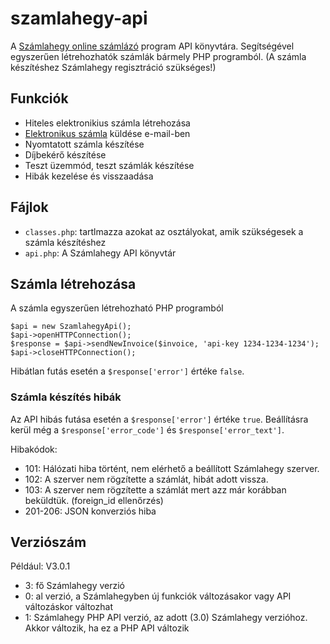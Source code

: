 # szamlahegy-api

A [Számlahegy online számlázó](https://szamlahegy.hu) program API könyvtára. Segítségével egyszerűen
létrehozhatók számlák bármely PHP programból. (A számla készítéshez Számlahegy regisztráció szükséges!)

## Funkciók

* Hiteles elektronikius számla létrehozása
* [Elektronikus számla](https://szamlahegy.hu) küldése e-mail-ben
* Nyomtatott számla készítése
* Díjbekérő készítése
* Teszt üzemmód, teszt számlák készítése
* Hibák kezelése és visszaadása

## Fájlok

* `classes.php`: tartlmazza azokat az osztályokat, amik szükségesek a számla készítéshez
* `api.php`: A Számlahegy API könyvtár

## Számla létrehozása

A számla egyszerűen létrehozható PHP programból

```
$api = new SzamlahegyApi();
$api->openHTTPConnection();
$response = $api->sendNewInvoice($invoice, 'api-key 1234-1234-1234');
$api->closeHTTPConnection();
```

Hibátlan futás esetén a `$response['error']` értéke `false`.

### Számla készítés hibák

Az API hibás futása esetén a `$response['error']` értéke `true`. Beállításra kerül még a
`$response['error_code']` és `$response['error_text']`.

Hibakódok:
* 101: Hálózati hiba történt, nem elérhető a beállított Számlahegy szerver.
* 102: A szerver nem rögzítette a számlát, hibát adott vissza.
* 103: A szerver nem rögzítette a számlát mert azz már korábban beküldtük. (foreign_id ellenőrzés)
* 201-206: JSON konverziós hiba

## Verziószám

Például: V3.0.1

* 3: fő Számlahegy verzió
* 0: al verzió, a Számlahegyben új funkciók változásakor vagy API változáskor változhat
* 1: Számlahegy PHP API verzió, az adott (3.0) Számlahegy verzióhoz. Akkor változik, ha ez a PHP API változik
